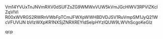 Vm14YVUxTnJNVmRXV0dSUFZsZG9WMWxVUW5kVmJGcHlWV3RPVlZKclZqVlVi
R00xWVRGS2RWRnVWbFpTCmJFWXpWWHBDVDJSV1RuVmpSM1JyQ21WcVFUVlJN
bVIzWXpKR1NXSjZNRXREYldSelpHYzlQUW9LWVhScgoKeGlz

qcp